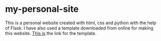 # my-personal-site
 This is a personal website created with html, css and python with the help of Flask.
 I have also used a template downloaded from online for making this website. [This is](https://html5up.net/paradigm-shift "link for template") the link for the template.
